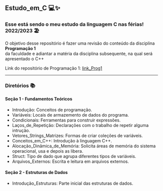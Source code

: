 ## Estudo_em_C 💻✨

### Esse está sendo o meu estudo da linguagem C nas férias! 2022/2023 🏖 <br>

O objetivo desse repositório é fazer uma revisão do conteúdo da disciplina **Programação 1** <br>
da faculdade e adiantar a matéria da disciplina subsequente, na qual será apresentado o C++

Link do repositório de Programação 1: [link_Prog1](https://github.com/luizakuze/Prog1)

---

### Diretórios 📚

#### Seção 1 - Fundamentos Teóricos
 
- Introdução: Conceitos de programação.
- Variáveis: Locais de armazemento de dados do programa.
- Condicionais: Ferramentas para construir expressões.
- Laços_de_Repetição: Declarações com o trabalho de repetir alguma intrução.
- Vetores_Strings_Matrizes: Formas de criar coleções de variáveis.
- Conceitos_em_C++: Introdução à linguagem C++.
- Alocação_Dinâmica_de_Memória: Solicita áreas de memória do sistema operacional, usa e depois as libera.
- Struct: Tipo de dado que agrupa diferentes tipos de variáveis.
- Arquivos_Externos: Escrita e leitura em arquivos externos.

#### Seção 2 - Estruturas de Dados
- Introdução_Estruturas: Parte inicial das estruturas de dados.
